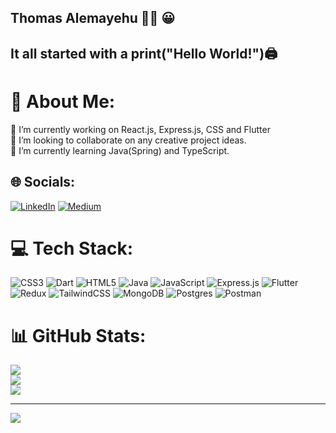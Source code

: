 ## Thomas Alemayehu 👋👋 😀 ##


## It all started with a print("Hello World!")🖨️ ##

# 💫 About Me:
🔭 I’m currently working on React.js, Express.js, CSS and Flutter<br>👯 I’m looking to collaborate on any creative project ideas.<br>🌱 I’m currently learning Java(Spring) and TypeScript.<br>


## 🌐 Socials:
[![LinkedIn](https://img.shields.io/badge/LinkedIn-%230077B5.svg?logo=linkedin&logoColor=white)](https://linkedin.com/in/thomas-alemayehu-6017891a0) [![Medium](https://img.shields.io/badge/Medium-12100E?logo=medium&logoColor=white)](https://medium.com/@thomas2alexmech) 

# 💻 Tech Stack:
![CSS3](https://img.shields.io/badge/css3-%231572B6.svg?style=for-the-badge&logo=css3&logoColor=white) ![Dart](https://img.shields.io/badge/dart-%230175C2.svg?style=for-the-badge&logo=dart&logoColor=white) ![HTML5](https://img.shields.io/badge/html5-%23E34F26.svg?style=for-the-badge&logo=html5&logoColor=white) ![Java](https://img.shields.io/badge/java-%23ED8B00.svg?style=for-the-badge&logo=java&logoColor=white) ![JavaScript](https://img.shields.io/badge/javascript-%23323330.svg?style=for-the-badge&logo=javascript&logoColor=%23F7DF1E) ![Express.js](https://img.shields.io/badge/express.js-%23404d59.svg?style=for-the-badge&logo=express&logoColor=%2361DAFB) ![Flutter](https://img.shields.io/badge/Flutter-%2302569B.svg?style=for-the-badge&logo=Flutter&logoColor=white) ![Redux](https://img.shields.io/badge/redux-%23593d88.svg?style=for-the-badge&logo=redux&logoColor=white) ![TailwindCSS](https://img.shields.io/badge/tailwindcss-%2338B2AC.svg?style=for-the-badge&logo=tailwind-css&logoColor=white) ![MongoDB](https://img.shields.io/badge/MongoDB-%234ea94b.svg?style=for-the-badge&logo=mongodb&logoColor=white) ![Postgres](https://img.shields.io/badge/postgres-%23316192.svg?style=for-the-badge&logo=postgresql&logoColor=white) ![Postman](https://img.shields.io/badge/Postman-FF6C37?style=for-the-badge&logo=postman&logoColor=white)
# 📊 GitHub Stats:
![](https://github-readme-stats.vercel.app/api?username=thomasalemayehu&theme=bear&hide_border=false&include_all_commits=true&count_private=true)<br/>
![](https://github-readme-streak-stats.herokuapp.com/?user=thomasalemayehu&theme=bear&hide_border=false)<br/>
![](https://github-readme-stats.vercel.app/api/top-langs/?username=thomasalemayehu&theme=bear&hide_border=false&include_all_commits=true&count_private=true&layout=compact)

---
[![](https://visitcount.itsvg.in/api?id=thomasalemayehu&icon=0&color=0)](https://visitcount.itsvg.in)

<!-- Proudly created with GPRM ( https://gprm.itsvg.in ) -->
